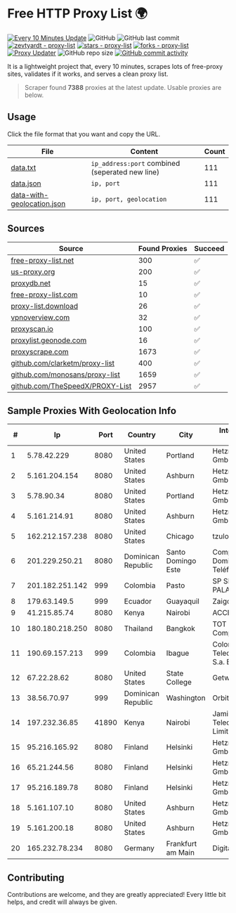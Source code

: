 
# Free HTTP Proxy List 🌍

[![Every 10 Minutes Update](https://github.com/mertguvencli/http-proxy-list/actions/workflows/main.yml/badge.svg?branch=main)](https://github.com/mertguvencli/http-proxy-list/actions/workflows/main.yml)
![GitHub](https://img.shields.io/github/license/mertguvencli/http-proxy-list)
![GitHub last commit](https://img.shields.io/github/last-commit/mertguvencli/http-proxy-list)
[![zevtyardt - proxy-list](https://img.shields.io/static/v1?label=zevtyardt&message=proxy-list&color=blue&logo=github)](https://github.com/zevtyardt/proxy-list "Go to GitHub repo")
[![stars - proxy-list](https://img.shields.io/github/stars/zevtyardt/proxy-list?style=social)](https://github.com/zevtyardt/proxy-list)
[![forks - proxy-list](https://img.shields.io/github/forks/zevtyardt/proxy-list?style=social)](https://github.com/zevtyardt/proxy-list)
[![Proxy Updater](https://github.com/zevtyardt/proxy-list/workflows/Proxy%20Updater/badge.svg)](https://github.com/zevtyardt/proxy-list/actions?query=workflow:"Proxy+Updater")
![GitHub repo size](https://img.shields.io/github/repo-size/zevtyardt/proxy-list)
[![GitHub commit activity](https://img.shields.io/github/commit-activity/m/zevtyardt/proxy-list?logo=commits)](https://github.com/zevtyardt/proxy-list/commits/main)

It is a lightweight project that, every 10 minutes, scrapes lots of free-proxy sites, validates if it works, and serves a clean proxy list.

> Scraper found **7388** proxies at the latest update. Usable proxies are below.

## Usage

Click the file format that you want and copy the URL.

|File|Content|Count|
|----|-------|-----|
|[data.txt](https://raw.githubusercontent.com/mertguvencli/http-proxy-list/main/proxy-list/data.txt)|`ip_address:port` combined (seperated new line)|111|
|[data.json](https://raw.githubusercontent.com/mertguvencli/http-proxy-list/main/proxy-list/data.json)|`ip, port`|111|
|[data-with-geolocation.json](https://raw.githubusercontent.com/mertguvencli/http-proxy-list/main/proxy-list/data-with-geolocation.json)|`ip, port, geolocation`|111|

## Sources

|Source|Found Proxies|Succeed|
|------|-------------|-------|
|[free-proxy-list.net](https://free-proxy-list.net)|300|✅|
|[us-proxy.org](https://www.us-proxy.org)|200|✅|
|[proxydb.net](http://proxydb.net)|15|✅|
|[free-proxy-list.com](https://free-proxy-list.com/?page=&port=&type%5B%5D=http&type%5B%5D=https&up_time=0&search=Search)|10|✅|
|[proxy-list.download](https://www.proxy-list.download/HTTP)|26|✅|
|[vpnoverview.com](https://vpnoverview.com/privacy/anonymous-browsing/free-proxy-servers)|32|✅|
|[proxyscan.io](https://www.proxyscan.io)|100|✅|
|[proxylist.geonode.com](https://proxylist.geonode.com/api/proxy-list?limit=300&page=1&sort_by=lastChecked&sort_type=desc&protocols=http,https)|16|✅|
|[proxyscrape.com](https://api.proxyscrape.com/v2/?request=displayproxies&protocol=http&timeout=10000&country=all&ssl=all&anonymity=all)|1673|✅|
|[github.com/clarketm/proxy-list](https://raw.githubusercontent.com/clarketm/proxy-list/master/proxy-list-raw.txt)|400|✅|
|[github.com/monosans/proxy-list](https://raw.githubusercontent.com/monosans/proxy-list/main/proxies/http.txt)|1659|✅|
|[github.com/TheSpeedX/PROXY-List](https://raw.githubusercontent.com/TheSpeedX/PROXY-List/master/http.txt)|2957|✅|


## Sample Proxies With Geolocation Info

|#|Ip|Port|Country|City|Internet Service Provider|
|-|--|----|-------|----|-------------------------|
|1|5.78.42.229|8080|United States|Portland|Hetzner Online GmbH|
|2|5.161.204.154|8080|United States|Ashburn|Hetzner Online GmbH|
|3|5.78.90.34|8080|United States|Portland|Hetzner Online GmbH|
|4|5.161.214.91|8080|United States|Ashburn|Hetzner Online GmbH|
|5|162.212.157.238|8080|United States|Chicago|tzulo, inc.|
|6|201.229.250.21|8080|Dominican Republic|Santo Domingo Este|Compañía Dominicana de Teléfonos S. A.|
|7|201.182.251.142|999|Colombia|Pasto|SP SISTEMAS PALACIOS LTDA|
|8|179.63.149.5|999|Ecuador|Guayaquil|Zaigover S.A|
|9|41.215.85.74|8080|Kenya|Nairobi|ACCESSKENYA|
|10|180.180.218.250|8080|Thailand|Bangkok|TOT Public Company Limited|
|11|190.69.157.213|999|Colombia|Ibague|Colombia Telecomunicaciones S.a. ESP|
|12|67.22.28.62|8080|United States|State College|Getwireless.net|
|13|38.56.70.97|999|Dominican Republic|Washington|Orbitek SRL|
|14|197.232.36.85|41890|Kenya|Nairobi|Jamii Telecommunications Limited|
|15|95.216.165.92|8080|Finland|Helsinki|Hetzner Online GmbH|
|16|65.21.244.56|8080|Finland|Helsinki|Hetzner Online GmbH|
|17|95.216.189.78|8080|Finland|Helsinki|Hetzner Online GmbH|
|18|5.161.107.10|8080|United States|Ashburn|Hetzner Online GmbH|
|19|5.161.200.18|8080|United States|Ashburn|Hetzner Online GmbH|
|20|165.232.78.234|8080|Germany|Frankfurt am Main|DigitalOcean, LLC|



## Contributing

Contributions are welcome, and they are greatly appreciated! Every
little bit helps, and credit will always be given.

